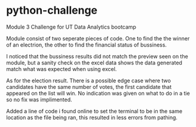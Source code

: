 # python-challenge
Module 3 Challenge for UT Data Analytics bootcamp


Module consist of two seperate pieces of code. One to find the the winner of an electrion, the other to find the financial status of bussiness.

I noticed that the bussiness results did not match the preview seen on the module, but a sanity check on the excel data shows the data generated match what was expected when using excel.

As for the election result. There is a possible edge case where two candidates have the same number of votes, the first candidate that appeared on the list will win. No indication was given on what to do in a tie so no fix was implimented.

Added a line of code i found online to set the terminal to be in the same location as the file being ran, this resulted in less errors from pathing. 
